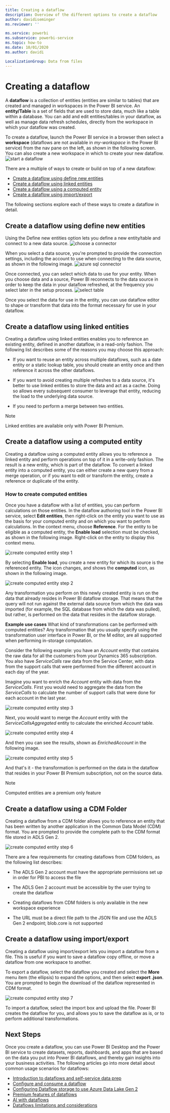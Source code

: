 ```yaml
---
title: Creating a dataflow
description: Overview of the different options to create a dataflow
author: davidiseminger
ms.reviewer: ''

ms.service: powerbi
ms.subservice: powerbi-service
ms.topic: how-to
ms.date: 10/01/2020
ms.author: davidi

LocalizationGroup: Data from files
---
```

# Creating a dataflow
A **dataflow** is a collection of entities (entities are similar to tables) that are created and managed in workspaces in the Power BI service. An **entity/Table** is a set of fields that are used to store data, much like a table within a database. You can add and edit entities/tables in your dataflow, as well as manage data refresh schedules, directly from the workspace in which your dataflow was created.

To create a dataflow, launch the Power BI service in a browser then select a **workspace** (dataflows are not available in *my-workspace* in the Power BI service) from the nav pane on the left, as shown in the following screen. You can also create a new workspace in which to create your new dataflow.
![start a dataflow](media/dataflows-create/create-options.png)

There are a multiple of ways to create or build on top of a new dataflow:

* [Create a dataflow using define new entities](#create-a-dataflow-using-define-new-entities)
* [Create a dataflow using linked entities](#create-a-dataflow-using-linked-entities)
* [Create a dataflow using a computed entity](#create-a-dataflow-using-a-computed-entity)
* [Create a dataflow using import/export](#create-a-dataflow-using-importexport)

The following sections explore each of these ways to create a dataflow in detail.

## Create a dataflow using define new entities

Using the Define new entities option lets you define a new entity/table and connect to a new data source.
![choose a connector](media/dataflows-create/create-connectors.png)

When you select a data source, you're prompted to provide the connection settings, including the account to use when connecting to the data source, as shown in the following image.
![azure sql connector](media/dataflows-create/azure-sql-connector.png)

Once connected, you can select which data to use for your entity. When you choose data and a source, Power BI reconnects to the data source in order to keep the data in your dataflow refreshed, at the frequency you select later in the setup process.
![select table](media/dataflows-create/choose-table.png)

Once you select the data for use in the entity, you can use dataflow editor to shape or transform that data into the format necessary for use in your dataflow. 

## Create a dataflow using linked entities

Creating a dataflow using linked entities enables you to reference an existing entity, defined in another dataflow, in a read-only fashion. The following list describes some of the reasons you may choose this approach:

* If you want to reuse an entity across multiple dataflows, such as a date entity or a static lookup table, you should create an entity once and then reference it across the other dataflows.

* If you want to avoid creating multiple refreshes to a data source, it's better to use linked entities to store the data and act as a cache. Doing so allows every subsequent consumer to leverage that entity, reducing the load to the underlying data source.

* If you need to perform a merge between two entities.

> [!NOTE]
> Linked entities are available only with Power BI Premium.

## Create a dataflow using a computed entity

Creating a dataflow using a computed entity allows you to reference a linked entity and perform operations on top of it in a write-only fashion. The result is a new entity, which is part of the dataflow. To convert a linked entity into a computed entity, you can either create a new query from a merge operation, or if you want to edit or transform the entity, create a reference or duplicate of the entity.

### How to create computed entities

Once you have a dataflow with a list of entities, you can perform calculations on those entities.
In the dataflow authoring tool in the Power BI service, select **Edit entities**, then right-click on the entity you want to use as the basis for your computed entity and on which you want to perform calculations. In the context menu, choose **Reference**.
For the entity to be eligible as a computed entity, the **Enable load** selection must be checked, as shown in the following image. Right-click on the entity to display this context menu.

![create computed entity step 1](media/dataflows-create/computed-entity-step-1.png)

By selecting **Enable load**, you create a new entity for which its source is the referenced entity. The icon changes, and shows the **computed** icon, as shown in the following image.

![create computed entity step 2](media/dataflows-create/computed-entity-step-2.png)

Any transformation you perform on this newly created entity is run on the data that already resides in Power BI dataflow storage. That means that the query will not run against the external data source from which the data was imported (for example, the SQL database from which the data was pulled), but rather, is performed on the data that resides in the dataflow storage.

**Example use cases**
What kind of transformations can be performed with computed entities? Any transformation that you usually specify using the transformation user interface in Power BI, or the M editor, are all supported when performing in-storage computation.

Consider the following example: you have an *Account* entity that contains the raw data for all the customers from your Dynamics 365 subscription. You also have *ServiceCalls* raw data from the Service Center, with data from the support calls that were performed from the different account in each day of the year.

Imagine you want to enrich the *Account* entity with data from the *ServiceCalls*.
First you would need to aggregate the data from the *ServiceCalls* to calculate the number of support calls that were done for each account in the last year.

![create computed entity step 3](media/dataflows-create/computed-entity-step-3.png)

Next, you would want to merge the *Account* entity with the *ServiceCallsAggregated* entity to calculate the enriched *Account* table.

![create computed entity step 4](media/dataflows-create/computed-entity-step-4.png)

And then you can see the results, shown as *EnrichedAccount* in the following image.

![create computed entity step 5](media/dataflows-create/computed-entity-step-5.png)

And that's it - the transformation is performed on the data in the dataflow that resides in your Power BI Premium subscription, not on the source data.

> [!NOTE]
> Computed entities are a premium only feature

## Create a dataflow using a CDM Folder

Creating a dataflow from a CDM folder allows you to reference an entity that has been written by another application in the Common Data Model (CDM) format. You are prompted to provide the complete path to the CDM format file stored in ADLS Gen 2.

 ![create computed entity step 6](media/dataflows-create/attach-cdm.jpg)

There are a few requirements for creating dataflows from CDM folders, as the following list describes:

* The ADLS Gen 2 account must have the appropriate permissions set up in order for PBI to access the file

* The ADLS Gen 2 account must be accessible by the user trying to create the dataflow

* Creating dataflows from CDM folders is only available in the new workspace experience

* The URL must be a direct file path to the JSON file and use the ADLS Gen 2 endpoint; blob.core is not supported

## Create a dataflow using import/export

Creating a dataflow using import/export lets you import a dataflow from a file. This is useful if you want to save a dataflow copy offline, or move a dataflow from one workspace to another. 

To export a dataflow, select the dataflow you created and select the **More** menu item (the ellipsis) to expand the options, and then select **export .json**. You are prompted to begin the download of the dataflow represented in CDM format.

![create computed entity step 7](media/dataflows-create/export-dataflow.png)

To import a dataflow, select the import box and upload the file. Power BI creates the dataflow for you, and allows you to save the dataflow as is, or to perform additional transformations.

## Next Steps

Once you create a dataflow, you can use Power BI Desktop and the Power BI service to create datasets, reports, dashboards, and apps that are based on the data you put into Power BI dataflows, and thereby gain insights into your business activities. The following articles go into more detail about common usage scenarios for dataflows:

* [Introduction to dataflows and self-service data prep](dataflows-intro-self-service.md)
* [Configure and consume a dataflow](dataflows-configure-and-consume.md)
* [Configuring Dataflow storage to use Azure Data Lake Gen 2](dataflows-adls-integration.md)
* [Premium features of dataflows](dataflows-premium-features.md)
* [AI with dataflows](dataflows-ml-integration.md)
* [Dataflows limitations and considerations](dataflows-features-limitations.md)